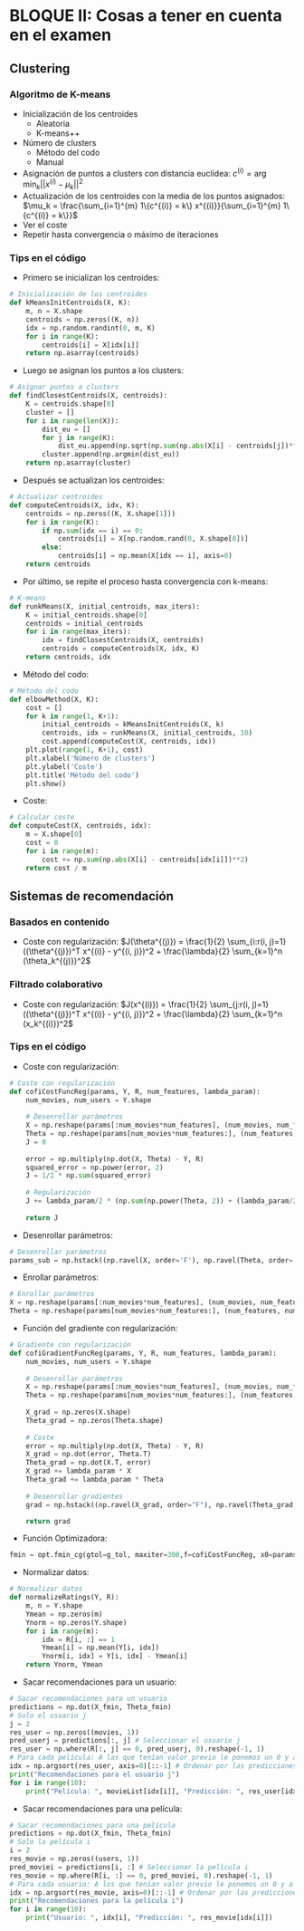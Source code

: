 # BLOQUE II: Cosas a tener en cuenta en el examen
## Clustering
### Algoritmo de K-means
- Inicialización de los centroides
    - Aleatoria
    - K-means++
- Número de clusters
    - Método del codo
    - Manual
- Asignación de puntos a clusters con distancia euclídea: $c^{(i)} = \arg\min_{k} ||x^{(i)} - \mu_k||^2$
- Actualización de los centroides con la media de los puntos asignados: $\mu_k = \frac{\sum_{i=1}^{m} 1\{c^{(i)} = k\} x^{(i)}}{\sum_{i=1}^{m} 1\{c^{(i)} = k\}}$
- Ver el coste
- Repetir hasta convergencia o máximo de iteraciones

### Tips en el código
- Primero se inicializan los centroides:
```python
# Inicialización de los centroides
def kMeansInitCentroids(X, K):
    m, n = X.shape
    centroids = np.zeros((K, n))
    idx = np.random.randint(0, m, K)
    for i in range(K):
        centroids[i] = X[idx[i]]
    return np.asarray(centroids)
```
- Luego se asignan los puntos a los clusters:
```python
# Asignar puntos a clusters
def findClosestCentroids(X, centroids):
    K = centroids.shape[0]
    cluster = []
    for i in range(len(X)):
        dist_eu = []
        for j in range(K):
            dist_eu.append(np.sqrt(np.sum(np.abs(X[i] - centroids[j])**2)))
        cluster.append(np.argmin(dist_eu))
    return np.asarray(cluster)
```	
- Después se actualizan los centroides:
```python
# Actualizar centroides
def computeCentroids(X, idx, K):
    centroids = np.zeros((K, X.shape[1]))
    for i in range(K):
        if np.sum(idx == i) == 0:
            centroids[i] = X[np.random.rand(0, X.shape[0])]
        else:
            centroids[i] = np.mean(X[idx == i], axis=0)
    return centroids
```
- Por último, se repite el proceso hasta convergencia con k-means:
```python
# K-means
def runkMeans(X, initial_centroids, max_iters):
    K = initial_centroids.shape[0]
    centroids = initial_centroids
    for i in range(max_iters):
        idx = findClosestCentroids(X, centroids)
        centroids = computeCentroids(X, idx, K)
    return centroids, idx
```
- Método del codo:
```python
# Método del codo
def elbowMethod(X, K):
    cost = []
    for k in range(1, K+1):
        initial_centroids = kMeansInitCentroids(X, k)
        centroids, idx = runkMeans(X, initial_centroids, 10)
        cost.append(computeCost(X, centroids, idx))
    plt.plot(range(1, K+1), cost)
    plt.xlabel('Número de clusters')
    plt.ylabel('Coste')
    plt.title('Método del codo')
    plt.show()
```
- Coste:
```python
# Calcular coste
def computeCost(X, centroids, idx):
    m = X.shape[0]
    cost = 0
    for i in range(m):
        cost += np.sum(np.abs(X[i] - centroids[idx[i]])**2)
    return cost / m
```

## Sistemas de recomendación
### Basados en contenido
- Coste con regularización:
$J(\theta^{(j)}) = \frac{1}{2} \sum_{i:r(i, j)=1} ((\theta^{(j)})^T x^{(i)} - y^{(i, j)})^2 + \frac{\lambda}{2} \sum_{k=1}^n (\theta_k^{(j)})^2$

### Filtrado colaborativo
- Coste con regularización:
$J(x^{(i)}) = \frac{1}{2} \sum_{j:r(i, j)=1} ((\theta^{(j)})^T x^{(i)} - y^{(i, j)})^2 + \frac{\lambda}{2} \sum_{k=1}^n (x_k^{(i)})^2$

### Tips en el código
- Coste con regularización:
```python
# Coste con regularización
def cofiCostFuncReg(params, Y, R, num_features, lambda_param):
    num_movies, num_users = Y.shape
    
    # Desenrollar parámetros
    X = np.reshape(params[:num_movies*num_features], (num_movies, num_features), 'F')
    Theta = np.reshape(params[num_movies*num_features:], (num_features, num_users), 'F')
    J = 0
    
    error = np.multiply(np.dot(X, Theta) - Y, R)
    squared_error = np.power(error, 2)
    J = 1/2 * np.sum(squared_error)
    
    # Regularización
    J += lambda_param/2 * (np.sum(np.power(Theta, 2)) + (lambda_param/2)* np.sum(np.power(X, 2)))
    
    return J
```
- Desenrollar parámetros:
```python
# Desenrollar parámetros
params_sub = np.hstack((np.ravel(X, order='F'), np.ravel(Theta, order='F')))
```
- Enrollar parámetros:
```python
# Enrollar parámetros
X = np.reshape(params[:num_movies*num_features], (num_movies, num_features), 'F')
Theta = np.reshape(params[num_movies*num_features:], (num_features, num_users), 'F')
```
- Función del gradiente con regularización:
```python
# Gradiente con regularización
def cofiGradientFuncReg(params, Y, R, num_features, lambda_param):
    num_movies, num_users = Y.shape
    
    # Desenrollar parámetros
    X = np.reshape(params[:num_movies*num_features], (num_movies, num_features), 'F')
    Theta = np.reshape(params[num_movies*num_features:], (num_features, num_users), 'F')
    
    X_grad = np.zeros(X.shape)
    Theta_grad = np.zeros(Theta.shape)
    
    # Coste
    error = np.multiply(np.dot(X, Theta) - Y, R)
    X_grad = np.dot(error, Theta.T)
    Theta_grad = np.dot(X.T, error)
    X_grad += lambda_param * X
    Theta_grad += lambda_param * Theta
    
    # Desenrollar gradientes
    grad = np.hstack((np.ravel(X_grad, order="F"), np.ravel(Theta_grad,order="F")))

    return grad
```
- Función Optimizadora:
```python
fmin = opt.fmin_cg(gtol=g_tol, maxiter=300,f=cofiCostFuncReg, x0=params_rnd, fprime=cofiGradientFuncReg, args=(Ynorm, R, features, lambda_param))
```
- Normalizar datos:
```python
# Normalizar datos
def normalizeRatings(Y, R):
    m, n = Y.shape
    Ymean = np.zeros(m)
    Ynorm = np.zeros(Y.shape)
    for i in range(m):
        idx = R[i, :] == 1
        Ymean[i] = np.mean(Y[i, idx])
        Ynorm[i, idx] = Y[i, idx] - Ymean[i]
    return Ynorm, Ymean
```
- Sacar recomendaciones para un usuario:
```python
# Sacar recomendaciones para un usuario
predictions = np.dot(X_fmin, Theta_fmin)
# Solo el usuario j
j = 2
res_user = np.zeros((movies, 1))
pred_userj = predictions[:, j] # Seleccionar el usuario j
res_user = np.where(R[:, j] == 0, pred_userj, 0).reshape(-1, 1)
# Para cada película: A las que tenían valor previo le ponemos un 0 y a las que hemos predicho el valor de su predicción
idx = np.argsort(res_user, axis=0)[::-1] # Ordenar por las predicciones de menor a mayor y coger sus índice. [::-1] significa que le damos la vuelta a la salida: es decir lo colocamos de mayor a menor
print("Recomendaciones para el usuario j")
for i in range(10):
    print("Película: ", movieList[idx[i]], "Predicción: ", res_user[idx[i]])
```
- Sacar recomendaciones para una película:
```python
# Sacar recomendaciones para una película
predictions = np.dot(X_fmin, Theta_fmin)
# Solo la película i
i = 2
res_movie = np.zeros((users, 1))
pred_moviei = predictions[i, :] # Seleccionar la película i
res_movie = np.where(R[i, :] == 0, pred_moviei, 0).reshape(-1, 1)
# Para cada usuario: A los que tenían valor previo le ponemos un 0 y a los que hemos predicho el valor de su predicción
idx = np.argsort(res_movie, axis=0)[::-1] # Ordenar por las predicciones de menor
print("Recomendaciones para la película i")
for i in range(10):
    print("Usuario: ", idx[i], "Predicción: ", res_movie[idx[i]])
```